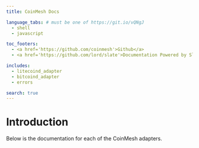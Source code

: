 ```yaml
---
title: CoinMesh Docs

language_tabs: # must be one of https://git.io/vQNgJ
  - shell
  - javascript

toc_footers:
  - <a href='https://github.com/coinmesh'>Github</a>
  - <a href='https://github.com/lord/slate'>Documentation Powered by Slate</a>

includes:
  - litecoind_adapter
  - bitcoind_adapter
  - errors

search: true
---
```


# Introduction

Below is the documentation for each of the CoinMesh adapters.
